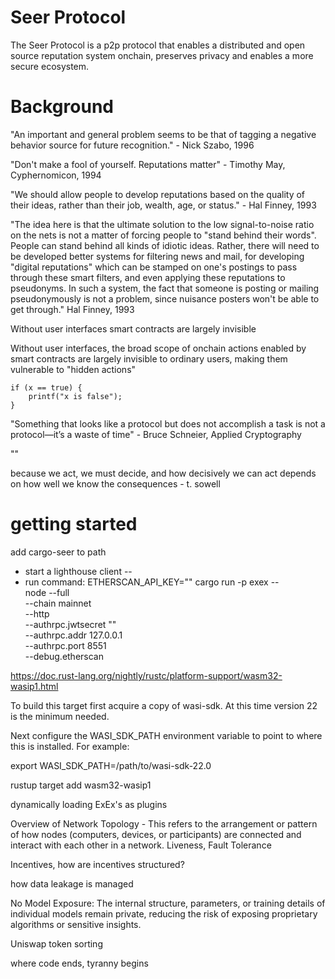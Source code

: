 # Seer Protocol

The Seer Protocol is a p2p protocol that enables a distributed and open source reputation system onchain, preserves privacy and enables a more secure ecosystem.

# Background

"An important and general problem seems to be that of tagging a negative behavior source for future recognition." - Nick Szabo, 1996

"Don't make a fool of yourself. Reputations matter" - Timothy May, Cyphernomicon, 1994

"We should allow people to develop reputations based on the quality of their ideas, rather than their job, wealth, age, or status." - Hal Finney, 1993

"The idea here is that the ultimate solution to the low
signal-to-noise ratio on the nets is not a matter of
forcing people to "stand behind their words". People can
stand behind all kinds of idiotic ideas. Rather, there
will need to be developed better systems for filtering news
and mail, for developing "digital reputations" which can be
stamped on one's postings to pass through these smart
filters, and even applying these reputations to pseudonyms.
In such a system, the fact that someone is posting or
mailing pseudonymously is not a problem, since nuisance
posters won't be able to get through." Hal Finney, 1993

Without user interfaces smart contracts are largely invisible

Without user interfaces, the broad scope of onchain actions enabled by smart contracts are largely invisible to ordinary users, making them vulnerable to "hidden actions"

```
if (x == true) {
    printf("x is false");
}
```

"Something that looks like a protocol but does not
accomplish a task is not a protocol—it’s a waste of time" - Bruce Schneier, Applied Cryptography

""

because we act, we must decide,
and how decisively we can act depends on how
well we know the consequences - t. sowell

# getting started

add cargo-seer to path

- start a lighthouse client --
- run command:
  ETHERSCAN_API_KEY="" cargo run -p exex -- \
   node --full \
   --chain mainnet \
   --http \
   --authrpc.jwtsecret "" \
   --authrpc.addr 127.0.0.1 \
   --authrpc.port 8551 \
   --debug.etherscan

https://doc.rust-lang.org/nightly/rustc/platform-support/wasm32-wasip1.html

To build this target first acquire a copy of wasi-sdk. At this time version 22 is the minimum needed.

Next configure the WASI_SDK_PATH environment variable to point to where this is installed. For example:

export WASI_SDK_PATH=/path/to/wasi-sdk-22.0

rustup target add wasm32-wasip1

dynamically loading ExEx's as plugins

Overview of Network Topology - This refers to the arrangement or pattern of how nodes (computers, devices, or participants) are connected and interact with each other in a network.
Liveness, Fault Tolerance

Incentives, how are incentives structured?

how data leakage is managed

No Model Exposure: The internal structure, parameters, or training details of individual models remain private, reducing the risk of exposing proprietary algorithms or sensitive insights.

Uniswap token sorting

where code ends, tyranny begins

